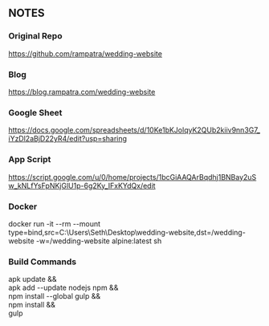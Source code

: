 ## NOTES

### Original Repo
https://github.com/rampatra/wedding-website

### Blog
https://blog.rampatra.com/wedding-website

### Google Sheet
https://docs.google.com/spreadsheets/d/10Ke1bKJolqyK2QUb2kiiv9nn3G7_iYzDl2aBjD22yR4/edit?usp=sharing

### App Script
https://script.google.com/u/0/home/projects/1bcGiAAQArBqdhj1BNBay2uSw_kNLfYsFpNKjGlU1p-6g2Ky_IFxKYdQx/edit

### Docker
docker run -it --rm --mount type=bind,src=C:\Users\Seth\Desktop\wedding-website,dst=/wedding-website -w=/wedding-website alpine:latest sh

### Build Commands
apk update && \
apk add --update nodejs npm && \
npm install --global gulp && \
npm install && \
gulp    